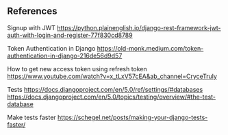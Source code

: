## References

Signup with JWT
https://python.plainenglish.io/django-rest-framework-jwt-auth-with-login-and-register-77f830cd8789

Token Authentication in Django
https://old-monk.medium.com/token-authentication-in-django-216de56d9d57

How to get new access token using refresh token
https://www.youtube.com/watch?v=x_tLxV57cEA&ab_channel=CryceTruly

Tests
https://docs.djangoproject.com/en/5.0/ref/settings/#databases
https://docs.djangoproject.com/en/5.0/topics/testing/overview/#the-test-database

Make tests faster
https://schegel.net/posts/making-your-django-tests-faster/
